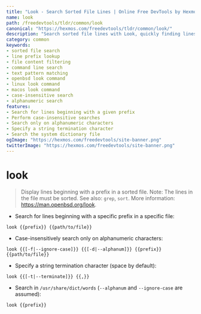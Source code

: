 ```yaml
---
title: "Look - Search Sorted File Lines | Online Free DevTools by Hexmos"
name: look
path: /freedevtools/tldr/common/look
canonical: "https://hexmos.com/freedevtools/tldr/common/look/"
description: "Search sorted file lines with Look, quickly finding lines beginning with a prefix in a sorted file. Free online tool, no registration required."
category: common
keywords:
- sorted file search
- line prefix lookup
- file content filtering
- command line search
- text pattern matching
- openbsd look command
- linux look command
- macos look command
- case-insensitive search
- alphanumeric search
features:
- Search for lines beginning with a given prefix
- Perform case-insensitive searches
- Search only on alphanumeric characters
- Specify a string termination character
- Search the system dictionary file
ogImage: "https://hexmos.com/freedevtools/site-banner.png"
twitterImage: "https://hexmos.com/freedevtools/site-banner.png"
---
```


# look

> Display lines beginning with a prefix in a sorted file.
> Note: The lines in the file must be sorted.
> See also: `grep`, `sort`.
> More information: <https://man.openbsd.org/look>.

- Search for lines beginning with a specific prefix in a specific file:

`look {{prefix}} {{path/to/file}}`

- Case-insensitively search only on alphanumeric characters:

`look {{[-f|--ignore-case]}} {{[-d|--alphanum]}} {{prefix}} {{path/to/file}}`

- Specify a string termination character (space by default):

`look {{[-t|--terminate]}} {{,}}`

- Search in `/usr/share/dict/words` (`--alphanum` and `--ignore-case` are assumed):

`look {{prefix}}`

